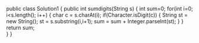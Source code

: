 public class Solution1 {
	public int sumdigits(String s) {
		int sum=0;
		for(int i=0; i<s.length(); i++) {
			char c = s.charAt(i);
			if(Character.isDigit(c)) {
				String st = new String();
				st = s.substring(i,i+1);
				sum = sum + Integer.parseInt(st);
	}
}
	return sum;  
	}
}
